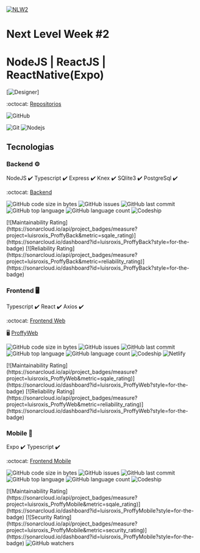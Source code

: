 
[![NLW2](https://github.com/HigorSnt/proffy/blob/master/.github/logo.svg)](https://github.com/luisroxis/Proffy)

# Next Level Week #2
# NodeJS | ReactJS | ReactNative(Expo)

[![Designer](https://github.com/HigorSnt/proffy/blob/master/.github/design.png)]

:octocat: [Repositorios](https://github.com/luisroxis/Proffy)

<p>
  <img alt="GitHub" src="https://img.shields.io/github/license/luisroxis/Proffy?style=for-the-badge"></p>

<p> <img alt="Git" src="https://img.shields.io/badge/-Git-F05032?style=flat-square&logo=git&logoColor=white" /> <img alt="Nodejs" src="https://img.shields.io/badge/-Nodejs-43853d?style=flat-square&logo=Node.js&logoColor=white" /> 
</p>

## Tecnologias

### Backend :gear:

  NodeJS :heavy_check_mark:
  Typescript :heavy_check_mark:
  Express :heavy_check_mark:
  Knex :heavy_check_mark:
  SQlite3 :heavy_check_mark:
  PostgreSql :heavy_check_mark:

 :octocat: [Backend](https://github.com/luisroxis/ProffyBack)

  <p>
    <img alt="GitHub code size in bytes" src="https://img.shields.io/github/languages/code-size/luisroxis/ProffyBack?style=for-the-badge"> 
    <img alt="GitHub issues" src="https://img.shields.io/github/issues/luisroxis/ProffyBack?style=for-the-badge"> 
    <img alt="GitHub last commit" src="https://img.shields.io/github/last-commit/luisroxis/ProffyBack?style=for-the-badge"> 
    <img alt="GitHub top language" src="https://img.shields.io/github/languages/top/luisroxis/ProffyBack?style=for-the-badge"> 
    <img alt="GitHub language count" src="https://img.shields.io/github/languages/count/luisroxis/ProffyBack?style=for-the-badge"> 
    <img alt="Codeship" src="https://img.shields.io/codeship/ba7880e6-9a53-47fe-ae05-3a750bdf4db4?style=for-the-badge">
  </p> 
    [![Maintainability Rating](https://sonarcloud.io/api/project_badges/measure?project=luisroxis_ProffyBack&metric=sqale_rating)](https://sonarcloud.io/dashboard?id=luisroxis_ProffyBack?style=for-the-badge)  
    [![Reliability Rating](https://sonarcloud.io/api/project_badges/measure?project=luisroxis_ProffyBack&metric=reliability_rating)](https://sonarcloud.io/dashboard?id=luisroxis_ProffyBack?style=for-the-badge)


### Frontend :desktop_computer:

Typescript :heavy_check_mark:
React :heavy_check_mark:
Axios :heavy_check_mark:

 :octocat: [Frontend Web](https://github.com/luisroxis/ProffyWeb)

 :desktop_computer: [ProffyWeb](https://swap-proffyweb.netlify.app)

  <p>
    <img alt="GitHub code size in bytes" src="https://img.shields.io/github/languages/code-size/luisroxis/ProffyWeb?style=for-the-badge"> 
    <img alt="GitHub issues" src="https://img.shields.io/github/issues/luisroxis/ProffyWeb?style=for-the-badge"> 
    <img alt="GitHub last commit" src="https://img.shields.io/github/last-commit/luisroxis/ProffyWeb?style=for-the-badge"> 
    <img alt="GitHub top language" src="https://img.shields.io/github/languages/top/luisroxis/ProffyWeb?style=for-the-badge"> 
    <img alt="GitHub language count" src="https://img.shields.io/github/languages/count/luisroxis/ProffyWeb?style=for-the-badge"> 
  <img alt="Codeship" src="https://img.shields.io/codeship/a52ebf01-fbe9-4327-9bc9-6b5a7aa03e68?style=for-the-badge"> 
  <img alt="Netlify" src="https://img.shields.io/netlify/1a6dc78e-ad54-491d-989c-1699dd5a9d59?style=for-the-badge">
  </p> 
 [![Maintainability Rating](https://sonarcloud.io/api/project_badges/measure?project=luisroxis_ProffyWeb&metric=sqale_rating)](https://sonarcloud.io/dashboard?id=luisroxis_ProffyWeb?style=for-the-badge) 
 [![Reliability Rating](https://sonarcloud.io/api/project_badges/measure?project=luisroxis_ProffyWeb&metric=reliability_rating)](https://sonarcloud.io/dashboard?id=luisroxis_ProffyWeb?style=for-the-badge)


### Mobile :iphone:

  Expo :heavy_check_mark:
  Typescript :heavy_check_mark:

:octocat: [Frontend Mobile](https://github.com/luisroxis/ProffyMobile)

  <p>
    <img alt="GitHub code size in bytes" src="https://img.shields.io/github/languages/code-size/luisroxis/ProffyMobile?style=for-the-badge"> 
    <img alt="GitHub issues" src="https://img.shields.io/github/issues/luisroxis/ProffyMobile?style=for-the-badge"> 
    <img alt="GitHub last commit" src="https://img.shields.io/github/last-commit/luisroxis/ProffyMobile?style=for-the-badge"> 
    <img alt="GitHub top language" src="https://img.shields.io/github/languages/top/luisroxis/ProffyMobile?style=for-the-badge"> 
    <img alt="GitHub language count" src="https://img.shields.io/github/languages/count/luisroxis/ProffyMobile?style=for-the-badge"> 
    <img alt="Codeship" src="https://img.shields.io/codeship/45727e3d-24cf-4746-9b0d-68ec8093338e?style=for-the-badge"> 
  </p>
  [![Maintainability Rating](https://sonarcloud.io/api/project_badges/measure?project=luisroxis_ProffyMobile&metric=sqale_rating)](https://sonarcloud.io/dashboard?id=luisroxis_ProffyMobile?style=for-the-badge) 
  [![Security Rating](https://sonarcloud.io/api/project_badges/measure?project=luisroxis_ProffyMobile&metric=security_rating)](https://sonarcloud.io/dashboard?id=luisroxis_ProffyMobile?style=for-the-badge)


<img alt="GitHub watchers" src="https://img.shields.io/github/watchers/luisroxis/Proffy?style=for-the-badge">